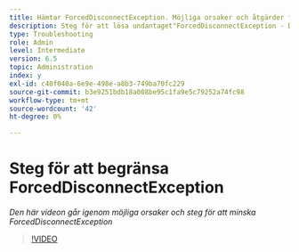 ```yaml
---
title: Hämtar ForcedDisconnectException. Möjliga orsaker och åtgärder för att minska problemet.
description: Steg för att lösa undantaget"ForcedDisconnectException - Den här medlemmen har tvingats bort från det distribuerade systemet".
type: Troubleshooting
role: Admin
level: Intermediate
version: 6.5
topic: Administration
index: y
exl-id: c40f040a-6e9e-498e-a8b3-749ba70fc229
source-git-commit: b3e9251bdb18a008be95c1fa9e5c79252a74fc98
workflow-type: tm+mt
source-wordcount: '42'
ht-degree: 0%

---
```


# Steg för att begränsa ForcedDisconnectException

*Den här videon går igenom möjliga orsaker och steg för att minska ForcedDisconnectException*

>[!VIDEO](https://video.tv.adobe.com/v/335483?quality=12&learn=on)
